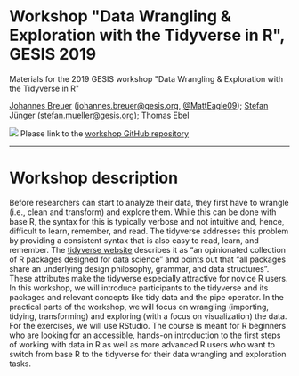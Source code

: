 # Workshop "Data Wrangling & Exploration with the Tidyverse in R", GESIS 2019
Materials for the 2019 GESIS workshop "Data Wrangling &amp; Exploration with the Tidyverse in R"

[Johannes Breuer](https://www.johannesbreuer.com/) ([johannes.breuer@gesis.org](mailto:johannes.breuer@gesis.org), [\@MattEagle09](https://twitter.com/MattEagle09));
[Stefan Jünger](https://www.gesis.org/en/institute/staff/person/?tx_gextstaffdir_staffdirectory%5Bemail%5D=stefan.mueller%40gesis.org&tx_gextstaffdir_staffdirectory%5Baction%5D=details&tx_gextstaffdir_staffdirectory%5Bcontroller%5D=Index&cHash=69df850753c2a18d91c7c48915241b9a) ([stefan.mueller@gesis.org](mailto:stefan.mueller@gesis.org)); Thomas Ebel

[![](https://licensebuttons.net/l/by/3.0/80x15.png)](https://creativecommons.org/licenses/by/4.0/) 
Please link to the [workshop GitHub repository](https://github.com/jobreu/tidyverse-workshop-gesis-2019/)

---

# Workshop description
Before researchers can start to analyze their data, they first have to wrangle (i.e., clean and transform) and explore them. While this can be done with base R, the syntax for this is typically verbose and not intuitive and, hence, difficult to learn, remember, and read. The tidyverse addresses this problem by providing a consistent syntax that is also easy to read, learn, and remember. The [tidyverse website](https://www.tidyverse.org/) describes it as “an opinionated collection of R packages designed for data science” and points out that “all packages share an underlying design philosophy, grammar, and data structures”. These attributes make the tidyverse especially attractive for novice R users. In this workshop, we will introduce participants to the tidyverse and its packages and relevant concepts like tidy data and the pipe operator. In the practical parts of the workshop, we will focus on wrangling (importing, tidying, transforming) and exploring (with a focus on visualization) the data. For the exercises, we will use RStudio. The course is meant for R beginners who are looking for an accessible, hands-on introduction to the first steps of working with data in R as well as more advanced R users who want to switch from base R to the tidyverse for their data wrangling and exploration tasks.